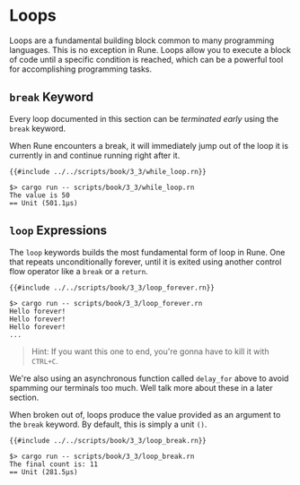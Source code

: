# Loops

Loops are a fundamental building block common to many programming languages.
This is no exception in Rune.
Loops allow you to execute a block of code until a specific condition is
reached, which can be a powerful tool for accomplishing programming tasks.

## `break` Keyword

Every loop documented in this section can be *terminated early* using the
`break` keyword.

When Rune encounters a break, it will immediately jump out of the loop it is
currently in and continue running right after it.

```rust,noplaypen
{{#include ../../scripts/book/3_3/while_loop.rn}}
```

```text
$> cargo run -- scripts/book/3_3/while_loop.rn
The value is 50
== Unit (501.1µs)
```

## `loop` Expressions

The `loop` keywords builds the most fundamental form of loop in Rune.
One that repeats unconditionally forever, until it is exited using another
control flow operator like a `break` or a `return`.

```rust,noplaypen
{{#include ../../scripts/book/3_3/loop_forever.rn}}
```

```text
$> cargo run -- scripts/book/3_3/loop_forever.rn
Hello forever!
Hello forever!
Hello forever!
...
```

> Hint: If you want this one to end, you're gonna have to kill it with `CTRL+C`.

We're also using an asynchronous function called `delay_for` above to avoid
spamming our terminals too much.
Well talk more about these in a later section.

When broken out of, loops produce the value provided as an argument to the
`break` keyword.
By default, this is simply a unit `()`.

```rust,noplaypen
{{#include ../../scripts/book/3_3/loop_break.rn}}
```

```text
$> cargo run -- scripts/book/3_3/loop_break.rn
The final count is: 11
== Unit (281.5µs)
```